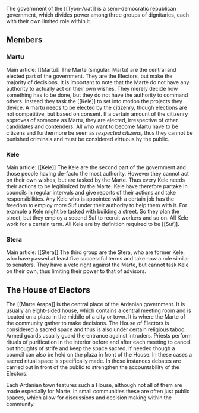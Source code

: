 The government of the [[Tyon-Arat]] is a semi-democratic republican government, which divides power among three groups of dignitaries, each with their own limited role within it. 
## Members
### Martu
Main article: [[Martu]]
The Marte (singular: Martu) are the central and elected part of the government. They are the Electors, but make the majority of decisions. It is important to note that the Marte do not have any authority to actually act on their own wishes. They merely decide how something has to be done, but they do not have the authority to command others. Instead they task the [[Kele]] to set into motion the projects they device. A martu needs to be elected by the citizenry, though elections are not competitive, but based on consent. If a certain amount of the citizenry approves of someone as Martu, they are elected, irrespective of other candidates and contenders. All who want to become Martu have to be citizens and furthermore be seen as *respected citizens*, thus they cannot be punished criminals and must be considered virtuous by the public. 
### Kele
Main article: [[Kele]]
The Kele are the second part of the government and those people having de-facto the most authority. However they cannot act on their own wishes, but are tasked by the Marte. Thus every Kele needs their actions to be legitimized by the Marte. Kele have therefore partake in councils in regular intervals and give reports of their actions and take responsibilities. Any Kele who is appointed with a certain job has the freedom to employ more Suf under their authority to help them with it. For example a Kele might be tasked with building a street. So they plan the street, but they employ a second Suf to recruit workers and so on. All Kele work for a certain term. All Kele are by definition required to be [[Suf]]. 
### Stera
Main article: [[Stera]]
The third group are the Stera, who are former Kele, who have passed at least five successful terms and take now a role similar to senators. They have a veto right against the Marte, but cannot task Kele on their own, thus limiting their power to that of advisors. 
## The House of Electors 
The [[Marte Arapa]] is the central place of the Ardanian government. It is usually an eight-sided house, which contains a central meeting room and is located on a plaza in the middle of a city or town. It is where the Marte of the community gather to make decisions. The House of Electors is considered a sacred space and thus is also under certain religious taboo. Armed guards usually guard the entrance against intruders. Priests perform rituals of purification in the interior before and after each meeting to cancel out thoughts of strife and keep the space sacred. If needed though a council can also be held on the plaza in front of the House. In these cases a sacred ritual space is specifically made. In those instances debates are carried out in front of the public to strengthen the accountability of the Electors. 

Each Ardanian town features such a House, although not all of them are made especially for Marte. In small communities these are often just public spaces, which allow for discussions and decision making within the community. 